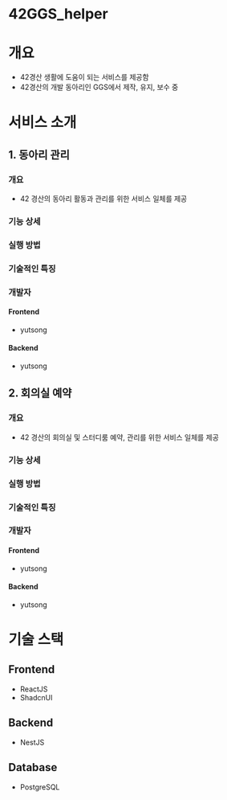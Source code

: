 # 42GGS_helper

# 개요

- 42경산 생활에 도움이 되는 서비스를 제공함
- 42경산의 개발 동아리인 GGS에서 제작, 유지, 보수 중

# 서비스 소개

## 1. 동아리 관리

### 개요

- 42 경산의 동아리 활동과 관리를 위한 서비스 일체를 제공

### 기능 상세

### 실행 방법

### 기술적인 특징

### 개발자

#### Frontend

- yutsong

#### Backend

- yutsong

## 2. 회의실 예약

### 개요

- 42 경산의 회의실 및 스터디룸 예약, 관리를 위한 서비스 일체를 제공

### 기능 상세

### 실행 방법

### 기술적인 특징

### 개발자

#### Frontend

- yutsong

#### Backend

- yutsong

# 기술 스택

## Frontend

- ReactJS
- ShadcnUI

## Backend

- NestJS

## Database

- PostgreSQL
